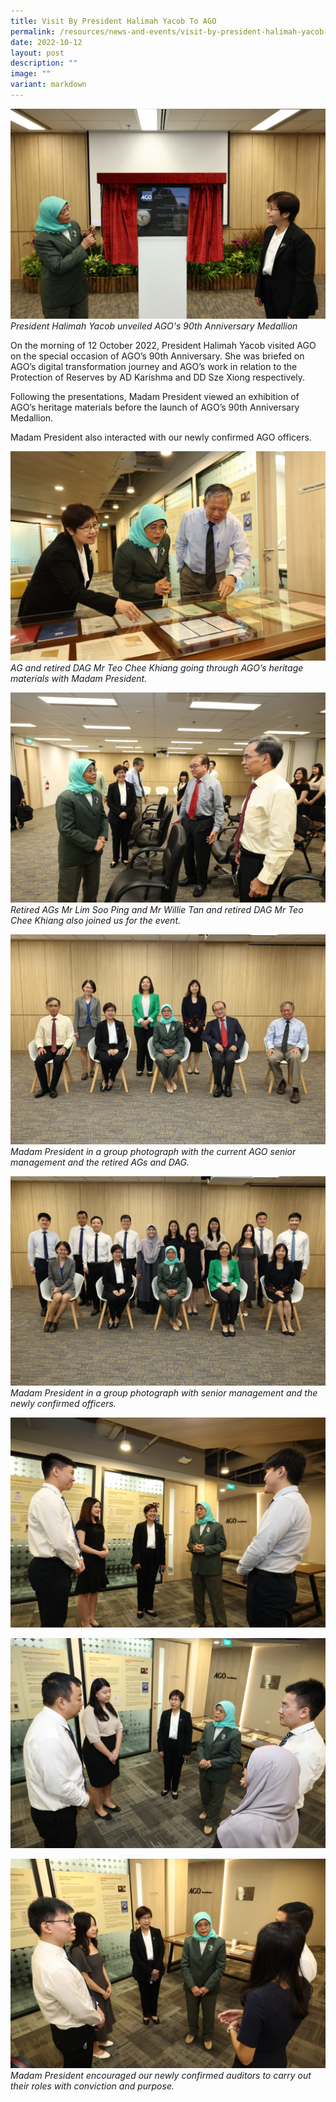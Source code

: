 ```yaml
---
title: Visit By President Halimah Yacob To AGO
permalink: /resources/news-and-events/visit-by-president-halimah-yacob-to-ago/
date: 2022-10-12
layout: post
description: ""
image: ""
variant: markdown
---
```

![](/images/Visitors/President1.jpg)
*President Halimah Yacob unveiled AGO's 90th Anniversary Medallion*

On the morning of 12 October 2022, President Halimah Yacob visited AGO on the special occasion of AGO’s 90th Anniversary. She was briefed on AGO’s digital transformation journey and AGO’s work in relation to the Protection of Reserves by AD Karishma and DD Sze Xiong respectively.

Following the presentations, Madam President viewed an exhibition of AGO’s heritage materials before the launch of AGO’s 90th Anniversary Medallion. 

Madam President also interacted with our newly confirmed AGO officers.

![](/images/Visitors/President2.jpg)
 *AG and retired DAG Mr Teo Chee Khiang going through AGO’s heritage materials with Madam President.*



![](/images/Visitors/President3.jpg)
*Retired AGs Mr Lim Soo Ping and Mr Willie Tan and retired DAG Mr Teo Chee Khiang also joined us for the event.* 
 

![](/images/Visitors/President4.jpg)
*Madam President in a group photograph with the current AGO senior management and the retired AGs and DAG.*
 
![](/images/Visitors/President6.jpg)
 *Madam President in a group photograph with senior management and the newly confirmed officers.* 

![](/images/Visitors/President7.jpg)

![](/images/Visitors/President8.jpg)

![](/images/Visitors/President9.jpg)
*Madam President encouraged our newly confirmed auditors to carry out their roles with conviction and purpose.*